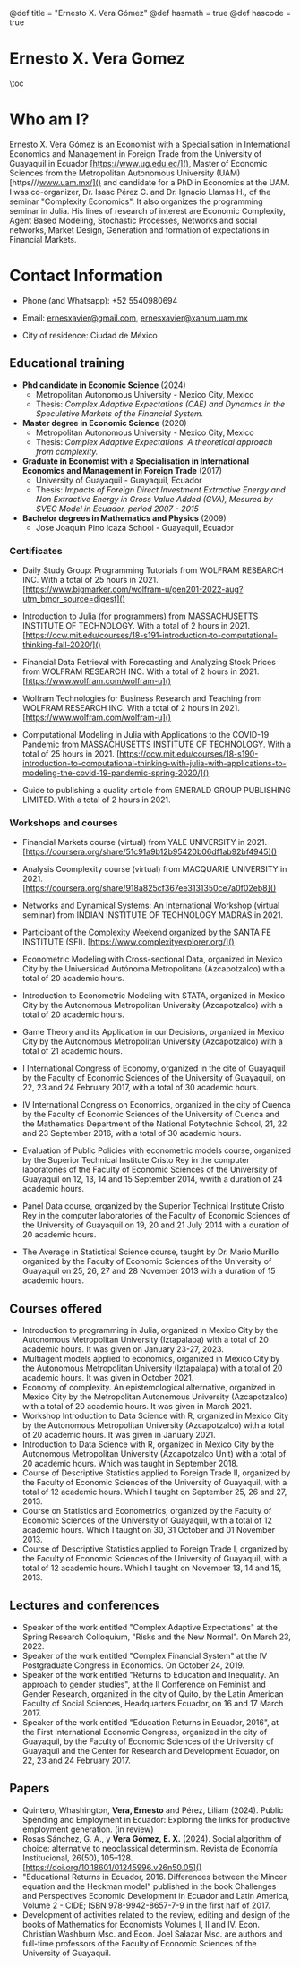 @def title = "Ernesto X. Vera Gómez"
@def hasmath = true
@def hascode = true


# Ernesto X. Vera Gomez

\toc

# Who am I?

Ernesto X. Vera Gómez is an Economist with a Specialisation in International Economics and Management in Foreign Trade from the University of Guayaquil in Ecuador [https://www.ug.edu.ec/](), Master of Economic Sciences from the Metropolitan Autonomous University (UAM) [https///www.uam.mx/]() and candidate for a PhD in Economics at the UAM. I was co-organizer, Dr. Isaac Pérez C. and Dr. Ignacio Llamas H., of the seminar "Complexity Economics". It also organizes the programming seminar in Julia. His lines of research of interest are Economic Complexity, Agent Based Modeling, Stochastic Processes, Networks and social networks, Market Design, Generation and formation of expectations in Financial Markets.



# Contact Information

* Phone (and Whatsapp): +52 5540980694

* Email: ernesxavier@gmail.com, ernesxavier@xanum.uam.mx

* City of residence: Ciudad de México


## Educational training
* **Phd candidate in  Economic  Science** (2024) 
  * Metropolitan Autonomous University - Mexico City, Mexico 
  * Thesis: *Complex Adaptive Expectations (CAE) and Dynamics in the Speculative Markets of the Financial System.*
* **Master degree in Economic  Science** (2020) 
  * Metropolitan Autonomous University - Mexico City, Mexico 
  * Thesis: *Complex Adaptive Expectations. A theoretical approach from complexity.*
* **Graduate in  Economist with a Specialisation in International Economics and Management in Foreign Trade** (2017)    
  * University of Guayaquil - Guayaquil, Ecuador
  * Thesis: *Impacts of Foreign Direct Investment Extractive Energy and Non Extractive Energy in Gross Value Added (GVA), Mesured by SVEC Model in Ecuador, period 2007 - 2015*
* **Bachelor degrees in Mathematics and Physics** (2009)
  * Jose Joaquín Pino Icaza School - Guayaquil,  Ecuador
  
### Certificates
* Daily Study Group: Programming Tutorials from WOLFRAM RESEARCH INC. With a total of 25 hours in 2021. [https://www.bigmarker.com/wolfram-u/gen201-2022-aug?utm_bmcr_source=digest]()

* Introduction to Julia (for programmers) from MASSACHUSETTS INSTITUTE OF TECHNOLOGY. With a total of 2 hours in 2021. [https://ocw.mit.edu/courses/18-s191-introduction-to-computational-thinking-fall-2020/]()

* Financial Data Retrieval with Forecasting and Analyzing Stock Prices from WOLFRAM RESEARCH INC. With a total of 2 hours in 2021. [https://www.wolfram.com/wolfram-u]()

* Wolfram Technologies for Business Research and Teaching from WOLFRAM RESEARCH INC. With a total of 2 hours in 2021. [https://www.wolfram.com/wolfram-u]() 

* Computational Modeling in Julia with Applications to the COVID-19 Pandemic from MASSACHUSETTS INSTITUTE OF TECHNOLOGY. With a total of 25 hours in  2021. [https://ocw.mit.edu/courses/18-s190-introduction-to-computational-thinking-with-julia-with-applications-to-modeling-the-covid-19-pandemic-spring-2020/]()

* Guide to publishing  a quality article from EMERALD GROUP PUBLISHING LIMITED. With a total of 2 hours in 2021.

### Workshops and courses 
* Financial Markets course (virtual) from YALE UNIVERSITY in 2021. [https://coursera.org/share/51c91a9b12b95420b06df1ab92bf4945]()

* Analysis Coomplexity course (virtual) from MACQUARIE UNIVERSITY in  2021. [https://coursera.org/share/918a825cf367ee3131350ce7a0f02eb8]()

* Networks and Dynamical Systems: An International Workshop (virtual seminar) from INDIAN INSTITUTE OF TECHNOLOGY MADRAS in 2021. 

* Participant of the  Complexity Weekend organized by the SANTA FE INSTITUTE (SFI). [https://www.complexityexplorer.org/]()

* Econometric Modeling  with Cross-sectional Data, organized  in Mexico City by the Universidad Autónoma Metropolitana (Azcapotzalco) with a total of 20 academic hours.

* Introduction to Econometric Modeling with STATA, organized in Mexico City by the Autonomous Metropolitan University (Azcapotzalco) with a total of 20 academic hours. 

* Game Theory and its Application in our Decisions, organized in Mexico City by the Autonomous Metropolitan University (Azcapotzalco) with a total of 21 academic hours.

* I International Congress of Economy, organized in the cite of  Guayaquil by the Faculty of Economic Sciences of the University of Guayaquil, on 22, 23 and 24 February 2017, with a total of 30 academic hours.

* IV International Congress on Economics, organized in the city of Cuenca by the Faculty of Economic Sciences of the University of Cuenca and the Mathematics Department of the National Potytechnic School, 21, 22 and 23 September 2016, with a  total of 30 academic hours.

* Evaluation of Public Policies with econometric models course, organized by the Superior Technical Institute Cristo Rey in the computer laboratories of the Faculty of  Economic Sciences of the University of Guayaquil on 12, 13, 14 and 15 September 2014, wwith a duration of 24 academic hours.

* Panel Data course, organized by the Superior Technical Institute Cristo Rey in the computer laboratories of the Faculty of Economic Sciences of the University of Guayaquil on 19, 20 and 21 July 2014 with a duration of 20 academic hours. 

* The Average in Statistical Science course, taught by Dr. Mario Murillo organized by the Faculty of Economic Sciences of the University of Guayaquil on 25, 26, 27 and 28 November 2013 with a duration of 15 academic hours.

## Courses offered
* Introduction to programming in Julia, organized in Mexico City by the Autonomous Metropolitan University (Iztapalapa) with a total of 20 academic hours. It was given on January 23-27, 2023.
* Multiagent models applied to economics, organized in Mexico City by the Autonomous Metropolitan University (Iztapalapa) with a total of 20 academic hours. It was given in October 2021.
* Economy of complexity. An epistemological alternative, organized in Mexico City by the Metropolitan Autonomous University (Azcapotzalco) with a total of 20 academic hours. It was given in March 2021.
* Workshop Introduction to Data Science with R, organized in Mexico City by the Autonomous Metropolitan University (Azcapotzalco) with a total of 20 academic hours. It was given in January 2021.
* Introduction to Data Science with R, organized in Mexico City by the Autonomous Metropolitan University (Azcapotzalco Unit) with a total of 20 academic hours. Which was taught in September 2018.
* Course of Descriptive Statistics applied to Foreign Trade II, organized by the Faculty of Economic Sciences of the University of Guayaquil, with a total of 12 academic hours. Which I taught on September 25, 26 and 27, 2013.
* Course on Statistics and Econometrics, organized by the Faculty of Economic Sciences of the University of Guayaquil, with a total of 12 academic hours. Which I taught on 30, 31 October and 01 November 2013.
* Course of Descriptive Statistics applied to Foreign Trade I, organized by the Faculty of Economic Sciences of the University of Guayaquil, with a total of 12 academic hours. Which I taught on November 13, 14 and 15, 2013.

## Lectures and conferences
* Speaker of the work entitled "Complex Adaptive Expectations" at the Spring Research Colloquium, "Risks and the New Normal". On March 23, 2022.
* Speaker of the work entitled "Complex Financial System" at the IV Postgraduate Congress in Economics. On October 24, 2019.
* Speaker of the work entitled "Returns to Education and Inequality. An approach to gender studies", at the II Conference on Feminist and Gender Research, organized in the city of Quito, by the Latin American Faculty of Social Sciences, Headquarters Ecuador, on 16 and 17 March 2017.
* Speaker of the work entitled "Education Returns in Ecuador, 2016", at the First International Economic Congress, organized in the city of Guayaquil, by the Faculty of Economic Sciences of the University of Guayaquil and the Center for Research and Development Ecuador, on 22, 23 and 24 February 2017.

## Papers
* Quintero,  Whashington, **Vera, Ernesto** and Pérez, Liliam (2024). Public Spending and Employment in Ecuador: Exploring the links for productive employment generation. (in review)
* Rosas Sánchez, G. A., y **Vera Gómez, E. X.** (2024). Social algorithm of choice: alternative to neoclassical determinism. Revista de Economía Institucional, 26(50), 105–128. [https://doi.org/10.18601/01245996.v26n50.05]()
* "Educational Returns in Ecuador, 2016. Differences between the Mincer equation and the Heckman model" published in the book Challenges and Perspectives Economic Development in Ecuador and Latin America, Volume 2 - CIDE; ISBN 978-9942-8657-7-9 in the first half of 2017.
* Development of activities related to the review, editing and design of the books of Mathematics for Economists Volumes I, II and IV. Econ. Christian Washburn Msc. and Econ. Joel Salazar Msc. are authors and full-time professors of the Faculty of Economic Sciences of the University of Guayaquil.
